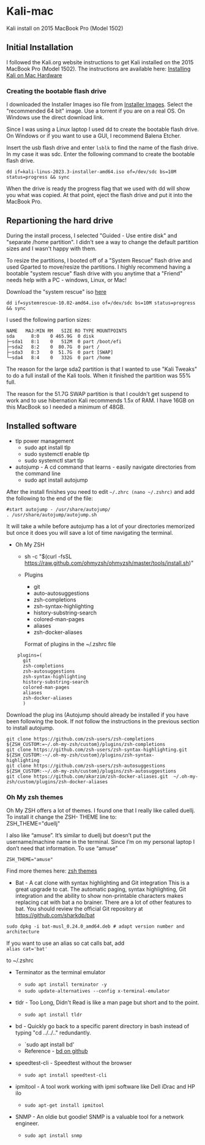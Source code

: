 # Kali-mac

Kali install on 2015 MacBook Pro (Model 1502)

## Initial Installation

I followed the Kali.org website instructions to get Kali installed on 
the 2015 MacBook Pro (Model 1502). The instructions are available here: [Installing Kali on Mac Hardware](https://www.kali.org/docs/installation/hard-disk-install-on-mac/)

### Creating the bootable flash drive

I downloaded the Installer Images iso file from [Installer Images](https://www.kali.org/get-kali/#kali-platforms).  Select the "recommended 64 bit" image. Use a torrent if you are on a real OS. On Windows use the direct download link.  

Since I was using a Linux laptop I used dd to create the bootable flash drive. On Windows or if you want to use a GUI, I recommend Balena Etcher.  

Insert the usb flash drive and enter `lsblk` to find the name of the flash drive. In my case it was sdc.  Enter the following command to create the bootable flash drive.  

`dd if=kali-linus-2023.3-installer-amd64.iso of=/dev/sdc bs=10M status=progress && sync`

When the drive is ready the progress flag that we used with dd will show you what was copied. At that point, eject the flash drive and put it into the MacBook Pro.  

## Repartioning the hard drive  

During the install process, I selected "Guided - Use entire disk" and "separate /home partition". I didn't see a way to change the default partition sizes and I wasn't happy with them.  

To resize the partitions, I booted off of a "System Rescue" flash drive and used Gparted to move/resize the partitions. I highly recommend having a bootable "system rescue" flash drive with you anytime that a "Friend" needs help with a PC - windows, Linux, or Mac!  

Download the "system rescue" iso [here](https://www.system-rescue.org/Download/)  

`dd if=systemrescue-10.02-amd64.iso of=/dev/sdc bs=10M status=progress && sync
`  

I used the following partion sizes:

```
NAME   MAJ:MIN RM   SIZE RO TYPE MOUNTPOINTS
sda      8:0    0 465.9G  0 disk 
├─sda1   8:1    0   512M  0 part /boot/efi
├─sda2   8:2    0  80.7G  0 part /
├─sda3   8:3    0  51.7G  0 part [SWAP]
└─sda4   8:4    0   332G  0 part /home
```

The reason for the large sda2 partition is that I wanted to use "Kali Tweaks" to do a full install of the Kali tools. When it finished the partition was 55% full. 

The reason for the 51.7G SWAP partition is that I couldn't get suspend to work and to use hibernation Kali recommends 1.5x of RAM. I have 16GB on this MacBook so I needed a minimum of 48GB.  

## Installed software

* tlp power management
    - sudo apt install tlp
    - sudo systemctl enable tlp
    - sudo systemctl start tlp
* autojump - A cd command that learns - easily navigate directories from the command line
  - sudo apt install autojump

After the install finishes you need to edit `~/.zhrc (nano ~/.zshrc)` and add the following to the end of the
file:
```
#start autojump - /usr/share/autojump/
. /usr/share/autojump/autojump.sh
```

It will take a while before autojump has a lot of your directories memorized but once it does you will save a lot
of time navigating the terminal.

* Oh My ZSH
  - sh -c "$(curl -fsSL https://raw.github.com/ohmyzsh/ohmyzsh/master/tools/install.sh)"
  - Plugins
      - git
      - auto-autosuggestions
      - zsh-completions
      - zsh-syntax-highlighting
      - history-substring-search
      - colored-man-pages
      - aliases
      - zsh-docker-aliases
   
    Format of plugins in the ~/.zshrc file
```
    plugins=(
      git
      zsh-completions
      zsh-autosuggestions
      zsh-syntax-highlighting
      history-substring-search
      colored-man-pages
      aliases
      zsh-docker-aliases
      )
```
Download the plug ins (Autojump should already be installed if you have been following the book. If not
follow the instructions in the previous section to install autojump.
```
git clone https://github.com/zsh-users/zsh-completions ${ZSH_CUSTOM:=~/.oh-my-zsh/custom}/plugins/zsh-completions
git clone https://github.com/zsh-users/zsh-syntax-highlighting.git ${ZSH_CUSTOM:-~/.oh-my-zsh/custom}/plugins/zsh-syntax-
highlighting
git clone https://github.com/zsh-users/zsh-autosuggestions ${ZSH_CUSTOM:-~/.oh-my-zsh/custom}/plugins/zsh-autosuggestions
git clone https://github.com/akarzim/zsh-docker-aliases.git  ~/.oh-my-zsh/custom/plugins/zsh-docker-aliases
```
### Oh My zsh themes
Oh My ZSH offers a lot of themes. I found one that I really like called duellj. To install it change the ZSH-
THEME line to:  
ZSH_THEME="duellj"  

I also like “amuse”. It’s similar to duellj but doesn’t put the username/machine name in the terminal. Since I’m
on my personal laptop I don’t need that information. To use “amuse”  

`ZSH_THEME="amuse"`

Find more themes here: [zsh themes](https://github.com/ohmyzsh/ohmyzsh/wiki/Themes)

* Bat - A cat clone with syntax highlighting and Git integration
This is a great upgrade to cat. The automatic paging, syntax highlighting, Git integration and the ability to show
non-printable characters makes replacing cat with bat a no brainer.
There are a lot of other features to bat. You should review the official Git repository at
https://github.com/sharkdp/bat

`sudo dpkg -i bat-musl_0.24.0_amd64.deb # adapt version number and architecture`

If you want to use an alias so cat calls bat, add  
`alias cat='bat'`

to ~/.zshrc

- Terminator as the terminal emulator
  - `sudo apt install terminator -y`
  - `sudo update-alternatives --config x-terminal-emulator`
 
- tldr - Too Long, Didn't Read is like a man page but short and to the point.
  - `sudo apt install tldr`
 
- bd - Quickly go back to a specific parent directory in bash instead of typing "cd ../../.." redundantly.
  - `sudo apt install bd'
  - Reference - [bd on github](https://github.com/vigneshwaranr/bd)  

- speedtest-cli - Speedtest without the browser
  - `sudo apt install speedtest-cli`
 
- ipmitool - A tool work working with ipmi software like Dell iDrac and HP ilo
  - `sudo apt-get install ipmitool`
 
- SNMP - An oldie but goodie! SNMP is a valuable tool for a network engineer.
  - `sudo apt install snmp`
